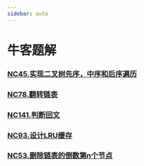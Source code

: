 ```yaml
---
sidebar: auto
---
```


# 牛客题解

### [NC45.实现二叉树先序，中序和后序遍历](./NC45.实现二叉树先序，中序和后序遍历.md)
### [NC78.翻转链表](./NC78.翻转链表.md)
### [NC141.判断回文](./NC141.判断回文.md)
### [NC93.设计LRU缓存](./NC93.设计LRU缓存.md)
### [NC53.删除链表的倒数第n个节点](./NC53.删除链表的倒数第n个节点.md)
